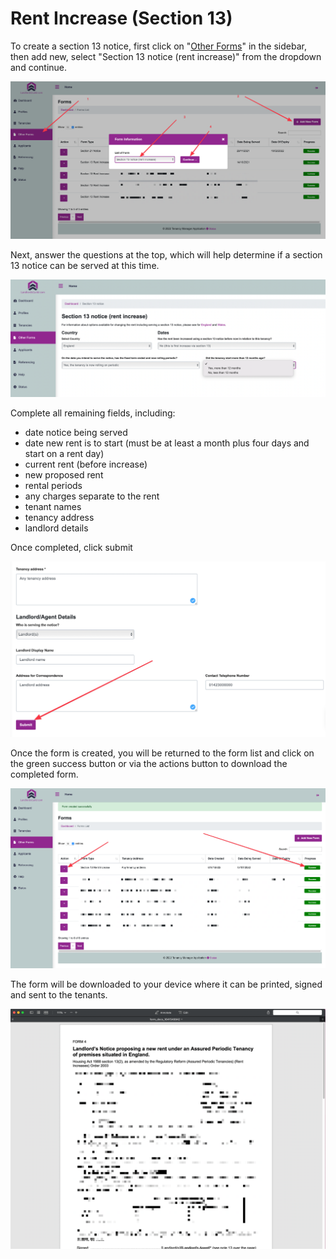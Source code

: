 # Rent Increase (Section 13)

To create a section 13 notice, first click on "[Other Forms](https://docs.landlordsguild.com/forms)" in the sidebar, then add new, select "Section 13 notice (rent increase)" from the dropdown and continue.

![](<../.gitbook/assets/CleanShot 2022-01-07 at 09.53.25@2x.png>)

Next, answer the questions at the top, which will help determine if a section 13 notice can be served at this time.

![](<../.gitbook/assets/CleanShot 2022-01-07 at 09.58.25@2x.png>)

Complete all remaining fields, including:

* date notice being served
* date new rent is to start (must be at least a month plus four days and start on a rent day)
* current rent (before increase)
* new proposed rent
* rental periods
* any charges separate to the rent
* tenant names
* tenancy address
* landlord details

Once completed, click submit

![](<../.gitbook/assets/CleanShot 2022-01-07 at 10.04.25@2x.png>)

Once the form is created, you will be returned to the form list and click on the green success button or via the actions button to download the completed form.

![](<../.gitbook/assets/CleanShot 2022-01-07 at 10.05.48@2x.png>)

The form will be downloaded to your device where it can be printed, signed and sent to the tenants.

![](<../.gitbook/assets/CleanShot 2022-01-07 at 10.07.40@2x.png>)

